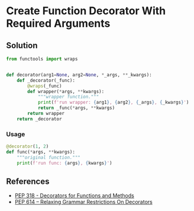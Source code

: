 # Create Function Decorator With Required Arguments

## Solution

```python
from functools import wraps


def decorator(arg1=None, arg2=None, *_args, **_kwargs):
    def _decorator(_func):
        @wraps(_func)
        def wrapper(*args, **kwargs):
            """wrapper function."""
            print(f'run wrapper: {arg1}, {arg2}, {_args}, {_kwargs}')
            return _func(*args, **kwargs)
        return wrapper
    return _decorator
```

### Usage

```python
@decorator(1, 2)
def func(*args, **kwargs):
    """original function."""
    print(f'run func: {args}, {kwargs}')
```

## References

- [PEP 318 - Decorators for Functions and Methods](https://peps.python.org/pep-0318/)
- [PEP 614 – Relaxing Grammar Restrictions On Decorators](https://peps.python.org/pep-0614/)
